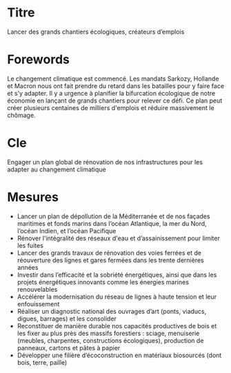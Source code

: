 # Titre

Lancer des grands chantiers écologiques, créateurs d’emplois

# Forewords

Le changement climatique est commencé. Les mandats Sarkozy, Hollande et Macron nous ont fait prendre du retard dans les batailles pour y faire face et s’y adapter. Il y a urgence à planifier la bifurcation écologique de notre économie en lançant de grands chantiers pour relever ce défi. Ce plan peut créer plusieurs centaines de milliers d'emplois et réduire massivement le chômage.

# Cle

Engager un plan global de rénovation de nos infrastructures pour les adapter au changement climatique

# Mesures

* Lancer un plan de dépollution de la Méditerranée et de nos façades maritimes et fonds marins dans l’océan Atlantique, la mer du Nord, l’océan Indien, et l’océan Pacifique
* Rénover l'intégralité des réseaux d'eau et d’assainissement pour limiter les fuites
* Lancer des grands travaux de rénovation des voies ferrées et de réouverture des lignes et gares fermées dans les trente dernières années
* Investir dans l’efficacité et la sobriété énergétiques, ainsi que dans les projets énergétiques innovants comme les énergies marines renouvelables
* Accélérer la modernisation du réseau de lignes à haute tension et leur enfouissement
* Réaliser un diagnostic national des ouvrages d’art (ponts, viaducs, digues, barrages) et les consolider
* Reconstituer de manière durable nos capacités productives de bois et les fixer au plus près des massifs forestiers : sciage, menuiserie (meubles, charpentes, constructions écologiques), production de panneaux, cartons et pâtes à papier
* Développer une filière d’écoconstruction en matériaux biosourcés (dont bois, terre, paille)